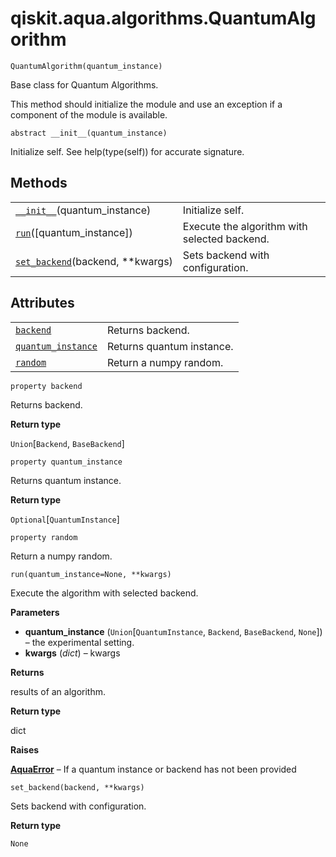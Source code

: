 <span id="qiskit-aqua-algorithms-quantumalgorithm" />

# qiskit.aqua.algorithms.QuantumAlgorithm

<span id="undefined" />

`QuantumAlgorithm(quantum_instance)`

Base class for Quantum Algorithms.

This method should initialize the module and use an exception if a component of the module is available.

<span id="undefined" />

`abstract __init__(quantum_instance)`

Initialize self. See help(type(self)) for accurate signature.

## Methods

|                                                                                                                                                  |                                              |
| ------------------------------------------------------------------------------------------------------------------------------------------------ | -------------------------------------------- |
| [`__init__`](#qiskit.aqua.algorithms.QuantumAlgorithm.__init__ "qiskit.aqua.algorithms.QuantumAlgorithm.__init__")(quantum\_instance)            | Initialize self.                             |
| [`run`](#qiskit.aqua.algorithms.QuantumAlgorithm.run "qiskit.aqua.algorithms.QuantumAlgorithm.run")(\[quantum\_instance])                        | Execute the algorithm with selected backend. |
| [`set_backend`](#qiskit.aqua.algorithms.QuantumAlgorithm.set_backend "qiskit.aqua.algorithms.QuantumAlgorithm.set_backend")(backend, \*\*kwargs) | Sets backend with configuration.             |

## Attributes

|                                                                                                                                            |                           |
| ------------------------------------------------------------------------------------------------------------------------------------------ | ------------------------- |
| [`backend`](#qiskit.aqua.algorithms.QuantumAlgorithm.backend "qiskit.aqua.algorithms.QuantumAlgorithm.backend")                            | Returns backend.          |
| [`quantum_instance`](#qiskit.aqua.algorithms.QuantumAlgorithm.quantum_instance "qiskit.aqua.algorithms.QuantumAlgorithm.quantum_instance") | Returns quantum instance. |
| [`random`](#qiskit.aqua.algorithms.QuantumAlgorithm.random "qiskit.aqua.algorithms.QuantumAlgorithm.random")                               | Return a numpy random.    |

<span id="undefined" />

`property backend`

Returns backend.

**Return type**

`Union`\[`Backend`, `BaseBackend`]

<span id="undefined" />

`property quantum_instance`

Returns quantum instance.

**Return type**

`Optional`\[`QuantumInstance`]

<span id="undefined" />

`property random`

Return a numpy random.

<span id="undefined" />

`run(quantum_instance=None, **kwargs)`

Execute the algorithm with selected backend.

**Parameters**

*   **quantum\_instance** (`Union`\[`QuantumInstance`, `Backend`, `BaseBackend`, `None`]) – the experimental setting.
*   **kwargs** (*dict*) – kwargs

**Returns**

results of an algorithm.

**Return type**

dict

**Raises**

[**AquaError**](qiskit.aqua.AquaError#qiskit.aqua.AquaError "qiskit.aqua.AquaError") – If a quantum instance or backend has not been provided

<span id="undefined" />

`set_backend(backend, **kwargs)`

Sets backend with configuration.

**Return type**

`None`
